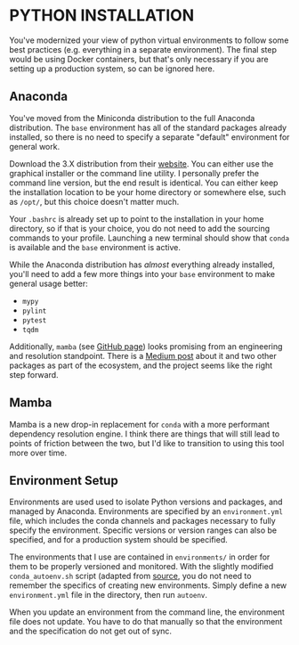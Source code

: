 
# PYTHON INSTALLATION

You've modernized your view of python virtual environments to follow
some best practices (e.g. everything in a separate environment). The
final step would be using Docker containers, but that's only necessary
if you are setting up a production system, so can be ignored here.

## Anaconda

You've moved from the Miniconda distribution to the full Anaconda
distribution. The `base` environment has all of the standard packages
already installed, so there is no need to specify a separate "default"
environment for general work.

Download the 3.X distribution from their [website][3]. You can either
use the graphical installer or the command line utility. I personally
prefer the command line version, but the end result is identical. You
can either keep the installation location to be your home directory or
somewhere else, such as `/opt/`, but this choice doesn't matter much.

Your `.bashrc` is already set up to point to the installation in your
home directory, so if that is your choice, you do not need to add the
sourcing commands to your profile. Launching a new terminal should show
that `conda` is available and the `base` environment is active.

While the Anaconda distribution has *almost* everything already
installed, you'll need to add a few more things into your `base`
environment to make general usage better:

- `mypy`
- `pylint`
- `pytest`
- `tqdm`

Additionally, `mamba` (see [GitHub page][1]) looks promising from an
engineering and resolution standpoint. There is a [Medium post][2] about
it and two other packages as part of the ecosystem, and the project
seems like the right step forward.

## Mamba

Mamba is a new drop-in replacement for `conda` with a more performant
dependency resolution engine. I think there are things that will still
lead to points of friction between the two, but I'd like to transition
to using this tool more over time.

## Environment Setup

Environments are used used to isolate Python versions and packages, and
managed by Anaconda. Environments are specified by an `environment.yml`
file, which includes the conda channels and packages necessary to fully
specify the environment. Specific versions or version ranges can also be
specified, and for a production system should be specified.

The environments that I use are contained in `environments/` in order
for them to be properly versioned and monitored. With the slightly
modified `conda_autoenv.sh` script (adapted from [source][4], you do not
need to remember the specifics of creating new environments. Simply
define a new `environment.yml` file in the directory, then run
`autoenv`.

When you update an environment from the command line, the environment
file does not update. You have to do that manually so that the
environment and the specification do not get out of sync.

[1]: https://github.com/TheSnakePit/mamba
[2]: https://medium.com/@QuantStack/open-software-packaging-for-science-61cecee7fc23
[3]: https://www.anaconda.com/distribution/
[4]: https://github.com/chdoig/conda-auto-env
